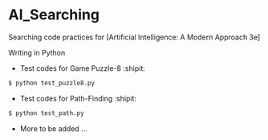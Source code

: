 # AI_Searching
Searching code practices for [Artificial Intelligence: A Modern Approach 3e]

Writing in Python

* Test codes for Game Puzzle-8 :shipit:

```bash
$ python test_puzzle8.py
```

* Test codes for Path-Finding :shipit:

```bash
$ python test_path.py
```

* More to be added ...

